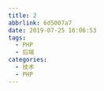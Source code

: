 ```yaml
---
title: 2
abbrlink: 6d5007a7
date: 2019-07-25 16:06:53
tags:
  - PHP
  - 后端
categories:
  - 技术
  - PHP
---
```

